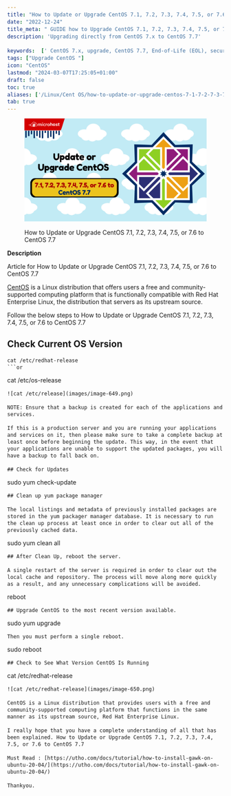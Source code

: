 ```yaml
---
title: "How to Update or Upgrade CentOS 7.1, 7.2, 7.3, 7.4, 7.5, or 7.6 to CentOS 7.7"
date: "2022-12-24"
title_meta: " GUIDE how to Upgrade CentOS 7.1, 7.2, 7.3, 7.4, 7.5, or 7.6 to CentOS 7.7"
description: 'Upgrading directly from CentOS 7.x to CentOS 7.7'

keywords:  [' CentOS 7.x, upgrade, CentOS 7.7, End-of-Life (EOL), security risk, Rocky Linux, AlmaLinux, fresh install, Ubuntu LTS, Debian Stable.']
tags: ["Upgrade CentOS "]
icon: "CentOS"
lastmod: "2024-03-07T17:25:05+01:00"
draft: false
toc: true
aliases: ['/Linux/Cent OS/how-to-update-or-upgrade-centos-7-1-7-2-7-3-7-4-7-5-or-7-6-to-centos-7-7/']
tab: true
---
```


<figure>

![How to Update or Upgrade CentOS 7.1, 7.2, 7.3, 7.4, 7.5, or 7.6 to CentOS 7.7](images/How-to-Update-or-Upgrade-CentOS-7.1-7.2-7.3-7.4-7.5-or-7.6-to-CentOS-7.7-1024x576.png)

<figcaption>

How to Update or Upgrade CentOS 7.1, 7.2, 7.3, 7.4, 7.5, or 7.6 to CentOS 7.7

</figcaption>

</figure>

**Description**

Article for How to Update or Upgrade CentOS 7.1, 7.2, 7.3, 7.4, 7.5, or 7.6 to CentOS 7.7

[CentOS](https://en.wikipedia.org/wiki/CentOS) is a Linux distribution that offers users a free and community-supported computing platform that is functionally compatible with Red Hat Enterprise Linux, the distribution that servers as its upstream source.

Follow the below steps to How to Update or Upgrade CentOS 7.1, 7.2, 7.3, 7.4, 7.5, or 7.6 to CentOS 7.7

## Check Current OS Version

```
cat /etc/redhat-release
```or
```
cat /etc/os-release
```
![cat /etc/release](images/image-649.png)

NOTE: Ensure that a backup is created for each of the applications and services.

If this is a production server and you are running your applications and services on it, then please make sure to take a complete backup at least once before beginning the update. This way, in the event that your applications are unable to support the updated packages, you will have a backup to fall back on.

## Check for Updates

```
sudo yum check-update
```
## Clean up yum package manager

The local listings and metadata of previously installed packages are stored in the yum packager manager database. It is necessary to run the clean up process at least once in order to clear out all of the previously cached data.

```
sudo yum clean all
```
## After Clean Up, reboot the server.

A single restart of the server is required in order to clear out the local cache and repository. The process will move along more quickly as a result, and any unnecessary complications will be avoided.

```
reboot
```
## Upgrade CentOS to the most recent version available.

```
sudo yum upgrade
```
Then you must perform a single reboot.

```
sudo reboot
```
## Check to See What Version CentOS Is Running

```
cat /etc/redhat-release
```
![cat /etc/redhat-release](images/image-650.png)

CentOS is a Linux distribution that provides users with a free and community-supported computing platform that functions in the same manner as its upstream source, Red Hat Enterprise Linux.

I really hope that you have a complete understanding of all that has been explained. How to Update or Upgrade CentOS 7.1, 7.2, 7.3, 7.4, 7.5, or 7.6 to CentOS 7.7

Must Read : [https://utho.com/docs/tutorial/how-to-install-gawk-on-ubuntu-20-04/](https://utho.com/docs/tutorial/how-to-install-gawk-on-ubuntu-20-04/)

Thankyou.
